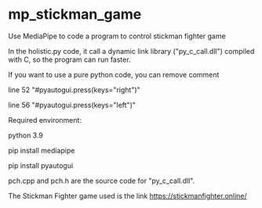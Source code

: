 # mp_stickman_game
Use MediaPipe to code a program to control stickman fighter game

In the holistic.py code, it call a dynamic link library ("py_c_call.dll") compiled with C, so the program can run faster.

If you want to use a pure python code, you can remove comment

line 52 "#pyautogui.press(keys="right")"

line 56 "#pyautogui.press(keys="left")"

Required environment:

python 3.9

pip install mediapipe

pip install pyautogui

pch.cpp and pch.h are the source code for "py_c_call.dll".

The Stickman Fighter game used is the link https://stickmanfighter.online/ 

